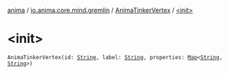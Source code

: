 [anima](../../index.md) / [io.anima.core.mind.gremlin](../index.md) / [AnimaTinkerVertex](index.md) / [&lt;init&gt;](./-init-.md)

# &lt;init&gt;

`AnimaTinkerVertex(id: `[`String`](https://kotlinlang.org/api/latest/jvm/stdlib/kotlin/-string/index.html)`, label: `[`String`](https://kotlinlang.org/api/latest/jvm/stdlib/kotlin/-string/index.html)`, properties: `[`Map`](https://kotlinlang.org/api/latest/jvm/stdlib/kotlin.collections/-map/index.html)`<`[`String`](https://kotlinlang.org/api/latest/jvm/stdlib/kotlin/-string/index.html)`, `[`String`](https://kotlinlang.org/api/latest/jvm/stdlib/kotlin/-string/index.html)`>)`